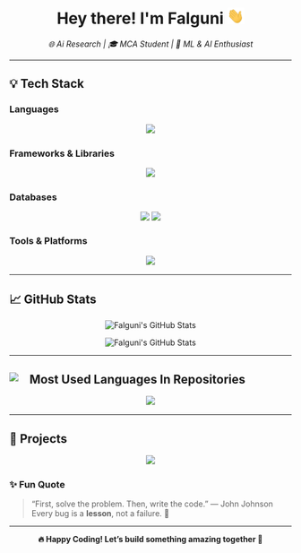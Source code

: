 <h1 align="center">Hey there! I'm Falguni <img src="https://raw.githubusercontent.com/ABSphreak/ABSphreak/master/gifs/Hi.gif" width="30px"></h1>

<p align="center"><i>🌐 Ai Research | 🎓 MCA Student | 🤖 ML & AI Enthusiast</i></p>

---

<!-- ## 🚀 About Me

Hi! I'm **Akshit**, an MCA student passionate about solving real-world problems through code.  
I'm actively learning and building projects in:

- 📊 Data Science & Analytics  
- 🤖 Machine Learning

--- -->

## 💡 Tech Stack

### Languages
<p align="center">
  <img src="https://skillicons.dev/icons?i=python,java,c,cpp &theme=dark" />
</p>

### Frameworks & Libraries
<p align="center">
  <img src="https://skillicons.dev/icons?i=django &theme=dark" />
</p>

### Databases
<p align="center">
  <img src="https://skillicons.dev/icons?i=mysql &theme=dark" />
  <img src="https://img.shields.io/badge/Oracle-F80000?style=for-the-badge&logo=oracle&logoColor=white" />
</p>


### Tools & Platforms
<p align="center">
  <img src="https://skillicons.dev/icons?i=git,github,vscode,linux&theme=dark" />
</p>

---

## 📈 GitHub Stats

<!-- <p align="center">
  <img src="https://github-readme-stats.vercel.app/api?username=FalguniMaththar&show_icons=true&theme=dark&count_private=true&include_all_commits=true" alt="Falguni's GitHub Stats"/>
</p>-->

<p align="center">
  <img src="https://github-readme-stats.vercel.app/api?username=FalguniMaththar&show_icons=true&theme=dark&count_private=true&include_all_commits=true&hide=prs,issues" alt="Falguni's GitHub Stats"/>
</p>

<p align="center">
  <img src="https://github-readme-streak-stats.herokuapp.com/?user=FalguniMaththar&theme=dark" alt="Falguni's GitHub Stats"/>
</p>

<!-- ![GitHub Streak](https://github-readme-streak-stats.herokuapp.com/?user=omrojesara&theme=tokyonight) -->

---

## <img src="https://media2.giphy.com/media/QssGEmpkyEOhBCb7e1/giphy.gif?cid=ecf05e47a0n3gi1bfqntqmob8g9aid1oyj2wr3ds3mg700bl&rid=giphy.gif" width="22px" align="top"/> &nbsp;&nbsp; Most Used Languages In Repositories


<p align="center">
  <img src="https://github-readme-stats.vercel.app/api/top-langs/?username=FalguniMaththar&layout=pie&theme=dark&langs_count=15&hide=php,html,css,javascript" />
</p>


---


## 🚀 Projects

<p align="center">
  <a href="https://github.com/FalguniMaththar/university-chatbot-web">
    <img src="https://github-readme-stats.vercel.app/api/pin/?username=FalguniMaththar&repo=university-chatbot-web&theme=dark" />
  </a>
  
</p>

<!-- Add more project cards like above -->



### ✨ Fun Quote

> “First, solve the problem. Then, write the code.” — John Johnson  
> Every bug is a **lesson**, not a failure. 👾

---

<p align="center"><b>🔥 Happy Coding! Let’s build something amazing together 🚀</b></p>
